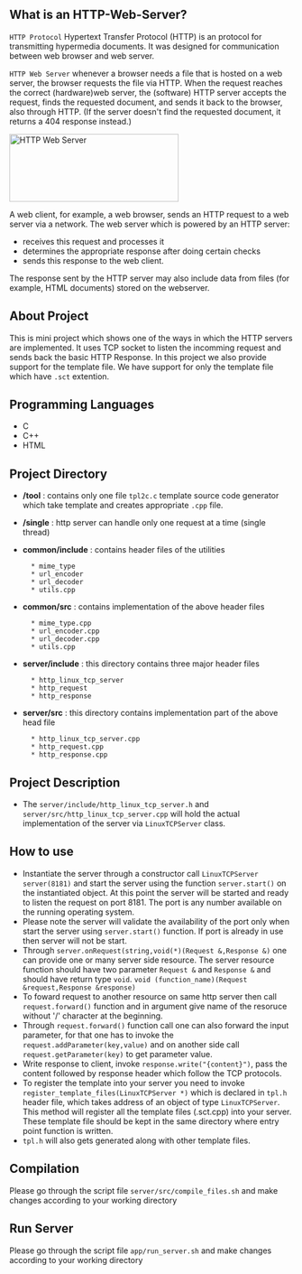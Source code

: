 ## What is an HTTP-Web-Server?
`HTTP Protocol` Hypertext Transfer Protocol (HTTP) is an protocol for transmitting hypermedia documents. It was designed for communication between web browser and web server.

`HTTP Web Server` whenever a browser needs a file that is hosted on a web server, the browser requests the file via HTTP. When the request reaches the correct (hardware)web server, the (software) HTTP server accepts the request, finds the requested document, and sends it back to the browser, also through HTTP. (If the server doesn't find the requested document, it returns a 404 response instead.) 

<img src="https://github.com/user-attachments/assets/bcbfe6c9-7777-43ab-8820-f39ef14d638f" alt="HTTP Web Server" width="300" height="120">


A web client, for example, a web browser, sends an HTTP request to a web server via a network. The web server which is powered by an HTTP server:
* receives this request and processes it
* determines the appropriate response after doing certain checks
* sends this response to the web client.

The response sent by the HTTP server may also include data from files (for example, HTML documents) stored on the webserver.

## About Project

This is mini project which shows one of the ways in which the HTTP servers are implemented. It uses TCP socket to listen the incomming request and 
sends back the basic HTTP Response. In this project we also provide support for the template file. We have support for only the template file which have `.sct` extention.

## Programming Languages
* C
* C++
* HTML

## Project Directory
* **/tool** : contains only one file `tpl2c.c` template source code generator which take template and creates appropriate `.cpp` file.
* **/single** : http server can handle only one request at a time (single thread)
* **common/include** : contains header files of the utilities

        * mime_type
        * url_encoder
        * url_decoder
        * utils.cpp
      
* **common/src** : contains implementation of the above header files

        * mime_type.cpp
        * url_encoder.cpp
        * url_decoder.cpp
        * utils.cpp

* **server/include** : this directory contains three major header files
  
        * http_linux_tcp_server
        * http_request
        * http_response

* **server/src** : this directory contains implementation part of the above head file

        * http_linux_tcp_server.cpp
        * http_request.cpp
        * http_response.cpp

## Project Description

* The `server/include/http_linux_tcp_server.h` and `server/src/http_linux_tcp_server.cpp` will hold the actual implementation of the server via `LinuxTCPServer` class. 

## How to use

* Instantiate the server through a constructor call `LinuxTCPServer server(8181)` and start the server using the function `server.start()` on the instantiated object. At this point the server will be started and ready to listen the  request on port 8181. The port is any number available on the running operating system.
* Please note the server will validate the availability of the port only when start the server using `server.start()` function. If port is already in use then server will not be start.
* Through `server.onRequest(string,void(*)(Request &,Response &)` one can provide one or many server side resource. The server resource function should have two parameter `Request &` and `Response &` and should have return type `void`.
	`void (function_name)(Request &request,Response &response)`
* To foward request to another resource on same http server then call `request.forward()` function and in argument give name of the resoruce without '/' character at the beginning. 
* Through `request.forward()` function call one can also forward the input parameter, for that one has to invoke the `request.addParameter(key,value)` and on another side call `request.getParameter(key)` to get parameter value.
* Write response to client, invoke `response.write("{content}")`, pass the content followed by response header which follow the TCP protocols.
* To register the template into your server you need to invoke `register_template_files(LinuxTCPServer *)` which is declared in `tpl.h` header file, which takes address of an object of type `LinuxTCPServer`. This method will register all the template files (.sct.cpp) into your server. These template file should be kept in the same directory where entry point function is written.
* `tpl.h` will also gets generated along with other template files.

## Compilation

Please go through the script file `server/src/compile_files.sh` and make changes according to your working directory

## Run Server

Please go through the script file `app/run_server.sh` and make changes according to your working directory

